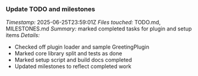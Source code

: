 ### Update TODO and milestones
*Timestamp:* 2025-06-25T23:59:01Z
*Files touched:* TODO.md, MILESTONES.md
*Summary:* marked completed tasks for plugin and setup items
*Details:*
- Checked off plugin loader and sample GreetingPlugin
- Marked core library split and tests as done
- Marked setup script and build docs completed
- Updated milestones to reflect completed work
